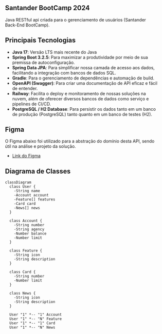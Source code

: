 ## Santander BootCamp 2024

Java RESTful api criada para o gerenciamento de usuários (Santander Back-End BootCamp).

## Principais Tecnologias
 - **Java 17**: Versão LTS mais recente do Java
 - **Spring Boot 3.2.5**: Para maximizar a produtividade por meio de sua premissa de autoconfiguração.
 - **Spring Data JPA**: Para simplificar nossa camada de acesso aos dados, facilitando a integração com bancos de dados SQL.
 - **Gradle**: Para o gerenciamento de dependências e automação de build.
 - **OpenAPI (Swagger)**: Para criar uma documentação de API eficaz e fácil de entender.
 - **Railway**: Facilita o deploy e monitoramento de nossas soluções na nuvem, além de oferecer diversos bancos de dados como serviço e pipelines de CI/CD.
 - **PostgreSQL / H2 Database**: Para persistir os dados tanto em um banco de produção (PostgreSQL) tanto quanto em um banco de testes (H2).

## Figma

O Figma abaixo foi utilizado para a abstração do domínio desta API, sendo útil na análise e projeto da solução. 

- [Link do Figma](https://www.figma.com/file/0ZsjwjsYlYd3timxqMWlbj/SANTANDER---Projeto-Web%2FMobile?type=design&node-id=1421%3A432&mode=design&t=6dPQuerScEQH0zAn-1) 

## Diagrama de Classes

```mermaid
classDiagram
  class User {
    -String name
    -Account account
    -Feature[] features
    -Card card
    -News[] news
  }

  class Account {
    -String number
    -String agency
    -Number balance
    -Number limit
  }

  class Feature {
    -String icon
    -String description
  }

  class Card {
    -String number
    -Number limit
  }

  class News {
    -String icon
    -String description
  }

  User "1" *-- "1" Account
  User "1" *-- "N" Feature
  User "1" *-- "1" Card
  User "1" *-- "N" News
```
